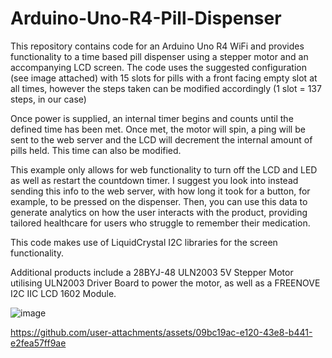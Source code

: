 # Arduino-Uno-R4-Pill-Dispenser
This repository contains code for an Arduino Uno R4 WiFi and provides functionality to a time based pill dispenser using a stepper motor and an accompanying LCD screen.
The code uses the suggested configuration (see image attached) with 15 slots for pills with a front facing empty slot at all times, however the steps taken can be modified accordingly (1 slot = 137 steps, in our case)

Once power is supplied, an internal timer begins and counts until the defined time has been met. Once met, the motor will spin, a ping will be sent to the web server and the LCD will decrement the internal amount of pills held. This time can also be modified.

This example only allows for web functionality to turn off the LCD and LED as well as restart the countdown timer. I suggest you look into instead sending this info to the web server, with how long it took for a button, for example, to be pressed on the dispenser.
Then, you can use this data to generate analytics on how the user interacts with the product, providing tailored healthcare for users who struggle to remember their medication.

This code makes use of LiquidCrystal I2C libraries for the screen functionality.

Additional products include a 28BYJ-48 ULN2003 5V Stepper Motor utilising ULN2003 Driver Board to power the motor, as well as a FREENOVE I2C IIC LCD 1602 Module.

![image](https://github.com/user-attachments/assets/a99b89ac-50dd-4aa8-9aee-aed66149ba7d)


https://github.com/user-attachments/assets/09bc19ac-e120-43e8-b441-e2fea57ff9ae

